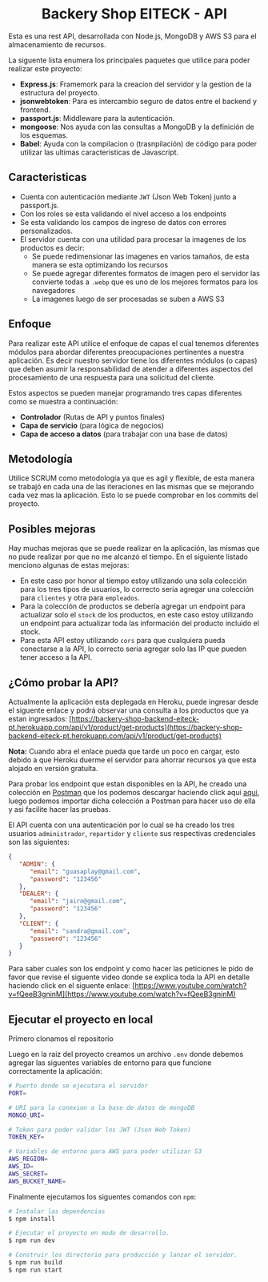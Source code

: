 <h1 align="center">Backery Shop EITECK - API</h1>

Esta es una rest API, desarrollada con Node.js, MongoDB y AWS S3 para el almacenamiento de recursos.

La siguente lista enumera los principales paquetes que utilice para poder realizar este proyecto:

-  **Express.js**: Framemork para la creacion del servidor y la gestion de la estructura del proyecto.
-  **jsonwebtoken**: Para es intercambio seguro de datos entre el backend y frontend.
-  **passport.js**: Middleware para la autenticación.
-  **mongoose**: Nos ayuda con las consultas a MongoDB y la definición de los esquemas.
-  **Babel**: Ayuda con la compilacion o (trasnpilación) de código para poder utilizar las ultimas caracteristicas de Javascript.

## Caracteristicas

-  Cuenta con autenticación mediante `JWT` (Json Web Token) junto a passport.js.
-  Con los roles se esta validando el nivel acceso a los endpoints
-  Se esta validando los campos de ingreso de datos con errores personalizados.
-  El servidor cuenta con una utilidad para procesar la imagenes de los productos es decir:
   -  Se puede redimensionar las imagenes en varios tamaños, de esta manera se esta optimizando los recursos
   -  Se puede agregar diferentes formatos de imagen pero el servidor las convierte todas a `.webp` que es uno de los mejores formatos para los navegadores
   -  La imagenes luego de ser procesadas se suben a AWS S3

## Enfoque

Para realizar este API utilice el enfoque de capas el cual tenemos diferentes módulos para abordar diferentes preocupaciones pertinentes a nuestra aplicación. Es decir nuestro servidor tiene los diferentes módulos (o capas) que deben asumir la responsabilidad de atender a diferentes aspectos del procesamiento de una respuesta para una solicitud del cliente.

Estos aspectos se pueden manejar programando tres capas diferentes como se muestra a continuación:

-  **Controlador**
   (Rutas de API y puntos finales)
-  **Capa de servicio**
   (para lógica de negocios)
-  **Capa de acceso a datos**
   (para trabajar con una base de datos)

## Metodología

Utilice SCRUM como metodología ya que es agil y flexible, de esta manera se trabajó en cada una de las iteraciones en las mismas que se mejorando cada vez mas la aplicación. Esto lo se puede comprobar en los commits del proyecto.

## Posibles mejoras

Hay muchas mejoras que se puede realizar en la aplicación, las mismas que no pude realizar por que no me alcanzó el tiempo. En el siguiente listado menciono algunas de estas mejoras:

-  En este caso por honor al tiempo estoy utilizando una sola colección para los tres tipos de usuarios, lo correcto seria agregar una colección para `clientes` y otra para `empleados`.
-  Para la colección de productos se debería agregar un endpoint para actualizar solo el `stock` de los productos, en este caso estoy utilizando un endpoint para actualizar toda las información del producto incluido el stock.
-  Para esta API estoy utilizando `cors` para que cualquiera pueda conectarse a la API, lo correcto seria agregar solo las IP que pueden tener acceso a la API.

## ¿Cómo probar la API?

Actualmente la aplicación esta deplegada en Heroku, puede ingresar desde el siguente enlace y podrá observar una consulta a los productos que ya estan ingresados: [https://backery-shop-backend-eiteck-pt.herokuapp.com/api/v1/product/get-products](https://backery-shop-backend-eiteck-pt.herokuapp.com/api/v1/product/get-products)

**Nota:** Cuando abra el enlace pueda que tarde un poco en cargar, esto debido a que Heroku duerme el servidor para ahorrar recursos ya que esta alojado en versión gratuita.

Para probar los endpoint que estan disponibles en la API, he creado una colección en [Postman](https://www.postman.com/) que los podemos descargar haciendo click aqui [aqui](https://gist.github.com/GuasaPlay/ac120c342eae08fe3f3381147a216801), luego podemos importar dicha colección a Postman para hacer uso de ella y asi facilite hacer las pruebas.

El API cuenta con una autenticación por lo cual se ha creado los tres usuarios `administrador`, `repartidor` y `cliente` sus respectivas credenciales son las siguientes:

```json
{
   "ADMIN": {
      "email": "guasaplay@gmail.com",
      "password": "123456"
   },
   "DEALER": {
      "email": "jairo@gmail.com",
      "password": "123456"
   },
   "CLIENT": {
      "email": "sandra@gmail.com",
      "password": "123456"
   }
}
```

Para saber cuales son los endpoint y como hacer las peticiones le pido de favor que revise el siguente video donde se explica toda la API en detalle haciendo click en el siguente enlace:
[https://www.youtube.com/watch?v=fQeeB3gninM](https://www.youtube.com/watch?v=fQeeB3gninM)

## Ejecutar el proyecto en local

Primero clonamos el repositorio

Luego en la raiz del proyecto creamos un archivo `.env` donde debemos agregar las siguentes variables de entorno para que funcione correctamente la aplicación:

```bash
# Puerto donde se ejecutara el servidor
PORT=

# URI para la conexion a la base de datos de mongoDB
MONGO_URI=

# Token para poder validar los JWT (Json Web Token)
TOKEN_KEY=

# Variables de entorno para AWS para poder utilizar S3
AWS_REGION=
AWS_ID=
AWS_SECRET=
AWS_BUCKET_NAME=
```

Finalmente ejecutamos los siguentes comandos con `npm`:

```bash
# Instalar las dependencias
$ npm install

# Ejecutar el proyecto en modo de desarrollo.
$ npm run dev

# Construir los directorio para producción y lanzar el servidor.
$ npm run build
$ npm run start

```
